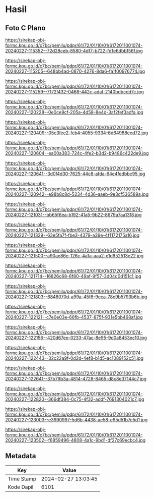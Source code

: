 # Hasil

## Foto C Plano

https://sirekap-obj-formc.kpu.go.id/c7bc/pemilu/pdpr/61/72/01/10/01/6172011001074-20240227-115352--72d28ceb-8580-4df7-b722-fd1e6dbb156f.jpg

https://sirekap-obj-formc.kpu.go.id/c7bc/pemilu/pdpr/61/72/01/10/01/6172011001074-20240227-115205--648bb4ad-0870-4276-8da6-fa1f00976774.jpg

https://sirekap-obj-formc.kpu.go.id/c7bc/pemilu/pdpr/61/72/01/10/01/6172011001074-20240227-115259--7172f432-0468-442c-adaf-2140bdbcdd7c.jpg

https://sirekap-obj-formc.kpu.go.id/c7bc/pemilu/pdpr/61/72/01/10/01/6172011001074-20240227-120228--0e0ce9cf-205a-4d58-8e4d-3af2fef3adfa.jpg

https://sirekap-obj-formc.kpu.go.id/c7bc/pemilu/pdpr/61/72/01/10/01/6172011001074-20240227-120409--05c3fee2-fcb4-4055-9334-6d64988eed72.jpg

https://sirekap-obj-formc.kpu.go.id/c7bc/pemilu/pdpr/61/72/01/10/01/6172011001074-20240227-120604--ea00a383-724c-4fe2-b3d2-b9486c422de9.jpg

https://sirekap-obj-formc.kpu.go.id/c7bc/pemilu/pdpr/61/72/01/10/01/6172011001074-20240227-120641--3d0f4d30-7625-44c8-afda-64e4fedbbc95.jpg

https://sirekap-obj-formc.kpu.go.id/c7bc/pemilu/pdpr/61/72/01/10/01/6172011001074-20240227-120942--e98b8c8d-5234-4d36-aaeb-9e3cf536589a.jpg

https://sirekap-obj-formc.kpu.go.id/c7bc/pemilu/pdpr/61/72/01/10/01/6172011001074-20240227-121031--bb65f6ea-b192-41a5-9b22-8679a7aa13f8.jpg

https://sirekap-obj-formc.kpu.go.id/c7bc/pemilu/pdpr/61/72/01/10/01/6172011001074-20240227-121329--63e5fa7f-fbe3-4379-a39e-4f1172175a16.jpg

https://sirekap-obj-formc.kpu.go.id/c7bc/pemilu/pdpr/61/72/01/10/01/6172011001074-20240227-121500--a90ae86e-126c-4a1a-aaa2-e1d952513e22.jpg

https://sirekap-obj-formc.kpu.go.id/c7bc/pemilu/pdpr/61/72/01/10/01/6172011001074-20240227-121714--16826c68-6f80-49af-9f57-3d04d0d151c1.jpg

https://sirekap-obj-formc.kpu.go.id/c7bc/pemilu/pdpr/61/72/01/10/01/6172011001074-20240227-121803--6848070d-a99a-45f6-9eca-78e9b5793b6b.jpg

https://sirekap-obj-formc.kpu.go.id/c7bc/pemilu/pdpr/61/72/01/10/01/6172011001074-20240227-122121--c7e0e03e-66fb-4537-875f-931e5bb468af.jpg

https://sirekap-obj-formc.kpu.go.id/c7bc/pemilu/pdpr/61/72/01/10/01/6172011001074-20240227-122156--420d67ee-0233-47ac-8e95-9d0a8453ec10.jpg

https://sirekap-obj-formc.kpu.go.id/c7bc/pemilu/pdpr/61/72/01/10/01/6172011001074-20240227-122443--32c22a9f-0d2d-4ef8-b1d5-ac1089152c51.jpg

https://sirekap-obj-formc.kpu.go.id/c7bc/pemilu/pdpr/61/72/01/10/01/6172011001074-20240227-122641--37b79b3a-4814-4728-8465-d8c8e37144c7.jpg

https://sirekap-obj-formc.kpu.go.id/c7bc/pemilu/pdpr/61/72/01/10/01/6172011001074-20240227-122820--366df384-0c75-4f32-addf-7691304021c7.jpg

https://sirekap-obj-formc.kpu.go.id/c7bc/pemilu/pdpr/61/72/01/10/01/6172011001074-20240227-123003--e3990997-5d6b-4438-ae58-e95d51b7e5d1.jpg

https://sirekap-obj-formc.kpu.go.id/c7bc/pemilu/pdpr/61/72/01/10/01/6172011001074-20240227-123502--f6859496-4808-4a1c-9bd1-df27c69ecbc4.jpg


## Metadata

| Key        | Value               |
| ---------- | ------------------- |
| Time Stamp | 2024-02-27 13:03:45 |
| Kode Dapil | 6101                |



